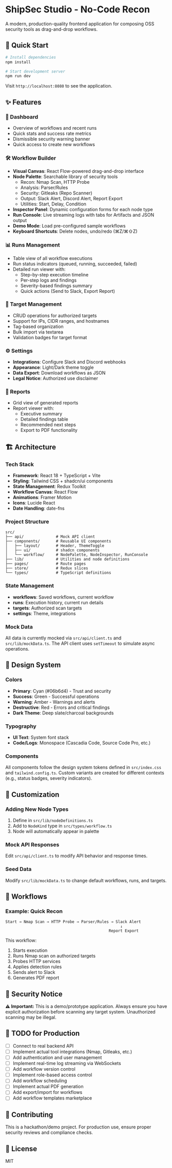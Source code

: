 # ShipSec Studio - No-Code Recon

A modern, production-quality frontend application for composing OSS security tools as drag-and-drop workflows.

## 🚀 Quick Start

```bash
# Install dependencies
npm install

# Start development server
npm run dev
```

Visit `http://localhost:8080` to see the application.

## ✨ Features

### 🎯 Dashboard
- Overview of workflows and recent runs
- Quick stats and success rate metrics
- Dismissible security warning banner
- Quick access to create new workflows

### 🛠️ Workflow Builder
- **Visual Canvas**: React Flow-powered drag-and-drop interface
- **Node Palette**: Searchable library of security tools
  - Recon: Nmap Scan, HTTP Probe
  - Analysis: Parser/Rules
  - Security: Gitleaks (Repo Scanner)
  - Output: Slack Alert, Discord Alert, Report Export
  - Utilities: Start, Delay, Condition
- **Inspector Panel**: Dynamic configuration forms for each node type
- **Run Console**: Live streaming logs with tabs for Artifacts and JSON output
- **Demo Mode**: Load pre-configured sample workflows
- **Keyboard Shortcuts**: Delete nodes, undo/redo (⌘Z/⌘⇧Z)

### 📊 Runs Management
- Table view of all workflow executions
- Run status indicators (queued, running, succeeded, failed)
- Detailed run viewer with:
  - Step-by-step execution timeline
  - Per-step logs and findings
  - Severity-based findings summary
  - Quick actions (Send to Slack, Export Report)

### 🎯 Target Management
- CRUD operations for authorized targets
- Support for IPs, CIDR ranges, and hostnames
- Tag-based organization
- Bulk import via textarea
- Validation badges for target format

### ⚙️ Settings
- **Integrations**: Configure Slack and Discord webhooks
- **Appearance**: Light/Dark theme toggle
- **Data Export**: Download workflows as JSON
- **Legal Notice**: Authorized use disclaimer

### 📄 Reports
- Grid view of generated reports
- Report viewer with:
  - Executive summary
  - Detailed findings table
  - Recommended next steps
  - Export to PDF functionality

## 🏗️ Architecture

### Tech Stack
- **Framework**: React 18 + TypeScript + Vite
- **Styling**: Tailwind CSS + shadcn/ui components
- **State Management**: Redux Toolkit
- **Workflow Canvas**: React Flow
- **Animations**: Framer Motion
- **Icons**: Lucide React
- **Date Handling**: date-fns

### Project Structure
```
src/
├── api/              # Mock API client
├── components/       # Reusable UI components
│   ├── layout/       # Header, ThemeToggle
│   ├── ui/           # shadcn components
│   └── workflow/     # NodePalette, NodeInspector, RunConsole
├── lib/              # Utilities and node definitions
├── pages/            # Route pages
├── store/            # Redux slices
└── types/            # TypeScript definitions
```

### State Management
- **workflows**: Saved workflows, current workflow
- **runs**: Execution history, current run details
- **targets**: Authorized scan targets
- **settings**: Theme, integrations

### Mock Data
All data is currently mocked via `src/api/client.ts` and `src/lib/mockData.ts`. The API client uses `setTimeout` to simulate async operations.

## 🎨 Design System

### Colors
- **Primary**: Cyan (#06b6d4) - Trust and security
- **Success**: Green - Successful operations
- **Warning**: Amber - Warnings and alerts
- **Destructive**: Red - Errors and critical findings
- **Dark Theme**: Deep slate/charcoal backgrounds

### Typography
- **UI Text**: System font stack
- **Code/Logs**: Monospace (Cascadia Code, Source Code Pro, etc.)

### Components
All components follow the design system tokens defined in `src/index.css` and `tailwind.config.ts`. Custom variants are created for different contexts (e.g., status badges, severity indicators).

## 🔧 Customization

### Adding New Node Types
1. Define in `src/lib/nodeDefinitions.ts`
2. Add to `NodeKind` type in `src/types/workflow.ts`
3. Node will automatically appear in palette

### Mock API Responses
Edit `src/api/client.ts` to modify API behavior and response times.

### Seed Data
Modify `src/lib/mockData.ts` to change default workflows, runs, and targets.

## 🚦 Workflows

### Example: Quick Recon
```
Start → Nmap Scan → HTTP Probe → Parser/Rules → Slack Alert
                                                  ↓
                                             Report Export
```

This workflow:
1. Starts execution
2. Runs Nmap scan on authorized targets
3. Probes HTTP services
4. Applies detection rules
5. Sends alert to Slack
6. Generates PDF report

## 🔐 Security Notice

**⚠️ Important:** This is a demo/prototype application. Always ensure you have explicit authorization before scanning any target system. Unauthorized scanning may be illegal.

## 📝 TODO for Production

- [ ] Connect to real backend API
- [ ] Implement actual tool integrations (Nmap, Gitleaks, etc.)
- [ ] Add authentication and user management
- [ ] Implement real-time log streaming via WebSockets
- [ ] Add workflow version control
- [ ] Implement role-based access control
- [ ] Add workflow scheduling
- [ ] Implement actual PDF generation
- [ ] Add export/import for workflows
- [ ] Add workflow templates marketplace

## 🤝 Contributing

This is a hackathon/demo project. For production use, ensure proper security reviews and compliance checks.

## 📄 License

MIT
